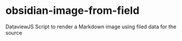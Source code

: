 # obsidian-image-from-field
DataviewJS Script to render a Markdown image using filed data for the source
